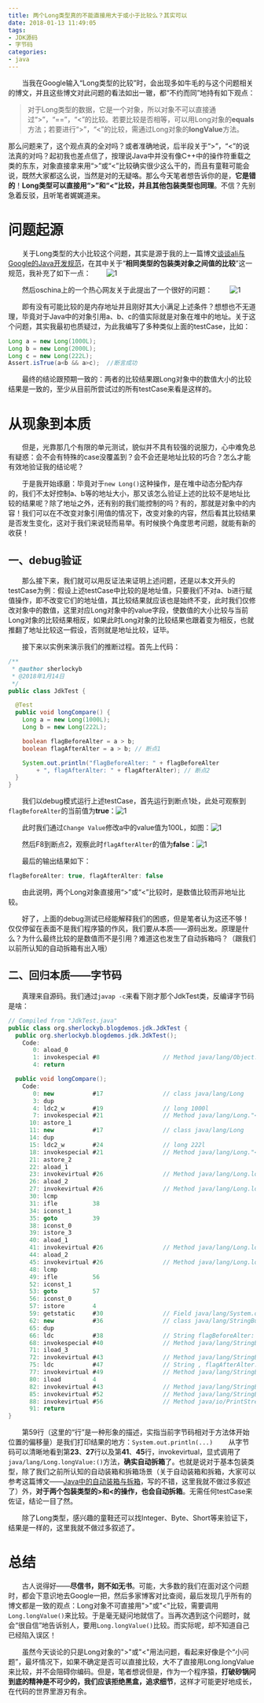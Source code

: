 ```yaml
---
title: 两个Long类型真的不能直接用大于或小于比较么？其实可以
date: 2018-01-13 11:49:05
tags:
- JDK源码
- 字节码
categories:
- java
---
```


　　当我在Google输入“Long类型的比较”时，会出现多如牛毛的与这个问题相关的博文，并且这些博文对此问题的看法如出一辙，都“不约而同”地持有如下观点：
> 对于Long类型的数据，它是一个对象，所以对象不可以直接通过“>”，“==”，“<”的比较。若要比较是否相等，可以用Long对象的**equals**方法；若要进行“>”，“<”的比较，需通过Long对象的**longValue**方法。

那么问题来了，这个观点真的全对吗？或者准确地说，后半段关于“>”，“<”的说法真的对吗？起初我也差点信了，按理说Java中并没有像C++中的操作符重载之类的东东，对象直接拿来用“>”或“<”比较确实很少这么干的，而且有童鞋可能会说，既然大家都这么说，当然是对的无疑咯。那么今天笔者想告诉你的是，**它是错的**！**Long类型可以直接用“>”和“<”比较，并且其他包装类型也同理**。不信？先别急着反驳，且听笔者娓娓道来。

<!--more-->

# 问题起源

　　关于Long类型的大小比较这个问题，其实是源于我的上一篇博文[谈谈ali与Google的Java开发规范](http://www.yangbing.club/2017/12/30/talk-about-ali-and-google-s-java-developing-guideline/)，在其中关于“**相同类型的包装类对象之间值的比较**”这一规范，我补充了如下一点：
　　![1](two-long-types-can-not-use-left-parenthesis-or-right-parenthesis-to-compare-with-each-other-directly-No-they-can/Image1.png)

　　然后oschina上的一个热心网友关于此提出了一个很好的问题：
　　
![1](two-long-types-can-not-use-left-parenthesis-or-right-parenthesis-to-compare-with-each-other-directly-No-they-can/Image2.png)

　　即有没有可能比较的是内存地址并且刚好其大小满足上述条件？想想也不无道理，毕竟对于Java中的对象引用a、b、c的值实际就是对象在堆中的地址。关于这个问题，其实我最初也质疑过，为此我编写了多种类似上面的testCase，比如：

```java
Long a = new Long(1000L);
Long b = new Long(2000L);
Long c = new Long(222L);
Assert.isTrue(a<b && a>c);	//断言成功
```

　　最终的结论跟预期一致的：两者的比较结果跟Long对象中的数值大小的比较结果是一致的，至少从目前所尝试过的所有testCase来看是这样的。

# 从现象到本质

　　但是，光靠那几个有限的单元测试，貌似并不具有较强的说服力，心中难免总有疑惑：会不会有特殊的case没覆盖到？会不会还是地址比较的巧合？怎么才能有效地验证我的结论呢？

　　于是我开始琢磨：毕竟对于`new Long()`这种操作，是在堆中动态分配内存的，我们不太好控制a、b等的地址大小，那又该怎么验证上述的比较不是地址比较的结果呢？除了地址之外，还有别的我们能控制的吗？有的，那就是对象中的内容！我们可以在不改变对象引用值的情况下，改变对象的内容，然后看其比较结果是否发生变化，这对于我们来说轻而易举。有时候换个角度思考问题，就能有新的收获！

## 一、debug验证

　　那么接下来，我们就可以用反证法来证明上述问题，还是以本文开头的testCase为例：假设上述testCase中比较的是地址值，只要我们不对a、b进行赋值操作，即不改变它们的地址值，其比较结果就应该也是始终不变，此时我们仅修改对象中的数值，这里对应Long对象中的value字段，使数值的大小比较与当前Long对象的比较结果相反，如果此时Long对象的比较结果也跟着变为相反，也就推翻了地址比较这一假设，否则就是地址比较，证毕。

　　接下来以实例来演示我们的推断过程。首先上代码：

```java
/**
 * @author sherlockyb
 * @2018年1月14日
 */
public class JdkTest {

  @Test
  public void longCompare() {
    Long a = new Long(1000L);
    Long b = new Long(222L);

    boolean flagBeforeAlter = a > b;
    boolean flagAfterAlter = a > b; // 断点1

    System.out.println("flagBeforeAlter: " + flagBeforeAlter
        + ", flagAfterAlter: " + flagAfterAlter); // 断点2
  }
}
```

　　我们以debug模式运行上述testCase，首先运行到断点1处，此处可观察到`flagBeforeAlter`的当前值为**true**：![1](two-long-types-can-not-use-left-parenthesis-or-right-parenthesis-to-compare-with-each-other-directly-No-they-can/Image3.png)

　　此时我们通过`Change Value`修改a中的value值为100L，如图：![1](two-long-types-can-not-use-left-parenthesis-or-right-parenthesis-to-compare-with-each-other-directly-No-they-can/Image4.png)

　　然后F8到断点2，观察此时`flagAfterAlter`的值为**false**：![1](two-long-types-can-not-use-left-parenthesis-or-right-parenthesis-to-compare-with-each-other-directly-No-they-can/Image5.png)

　　最后的输出结果如下：
```java
flagBeforeAlter: true, flagAfterAlter: false
```

　　由此说明，两个Long对象直接用“>”或“<”比较时，是数值比较而非地址比较。

　　好了，上面的debug测试已经能解释我们的困惑，但是笔者认为这还不够！仅仅停留在表面不是我们程序猿的作风，我们要从本质——源码出发。原理是什么？为什么最终比较的是数值而不是引用？难道这也发生了自动拆箱吗？（跟我们以前所认知的自动拆箱有出入哦）

## 二、回归本质——字节码

　　真理来自源码。我们通过`javap -c`来看下刚才那个JdkTest类，反编译字节码是啥：

```java
// Compiled from "JdkTest.java"
public class org.sherlockyb.blogdemos.jdk.JdkTest {
  public org.sherlockyb.blogdemos.jdk.JdkTest();
    Code:
       0: aload_0       
       1: invokespecial #8                  // Method java/lang/Object."<init>":()V
       4: return        

  public void longCompare();
    Code:
       0: new           #17                 // class java/lang/Long
       3: dup           
       4: ldc2_w        #19                 // long 1000l
       7: invokespecial #21                 // Method java/lang/Long."<init>":(J)V
      10: astore_1      
      11: new           #17                 // class java/lang/Long
      14: dup           
      15: ldc2_w        #24                 // long 222l
      18: invokespecial #21                 // Method java/lang/Long."<init>":(J)V
      21: astore_2      
      22: aload_1       
      23: invokevirtual #26                 // Method java/lang/Long.longValue:()J
      26: aload_2       
      27: invokevirtual #26                 // Method java/lang/Long.longValue:()J
      30: lcmp          
      31: ifle          38
      34: iconst_1      
      35: goto          39
      38: iconst_0      
      39: istore_3      
      40: aload_1       
      41: invokevirtual #26                 // Method java/lang/Long.longValue:()J
      44: aload_2       
      45: invokevirtual #26                 // Method java/lang/Long.longValue:()J
      48: lcmp          
      49: ifle          56
      52: iconst_1      
      53: goto          57
      56: iconst_0      
      57: istore        4
      59: getstatic     #30                 // Field java/lang/System.out:Ljava/io/PrintStream;
      62: new           #36                 // class java/lang/StringBuilder
      65: dup           
      66: ldc           #38                 // String flagBeforeAlter: 
      68: invokespecial #40                 // Method java/lang/StringBuilder."<init>":(Ljava/lang/String;)V
      71: iload_3       
      72: invokevirtual #43                 // Method java/lang/StringBuilder.append:(Z)Ljava/lang/StringBuilder;
      75: ldc           #47                 // String , flagAfterAlter: 
      77: invokevirtual #49                 // Method java/lang/StringBuilder.append:(Ljava/lang/String;)Ljava/lang/StringBuilder;
      80: iload         4
      82: invokevirtual #43                 // Method java/lang/StringBuilder.append:(Z)Ljava/lang/StringBuilder;
      85: invokevirtual #52                 // Method java/lang/StringBuilder.toString:()Ljava/lang/String;
      88: invokevirtual #56                 // Method java/io/PrintStream.println:(Ljava/lang/String;)V
      91: return        
}
```

　　第59行（这里的“行”是一种形象的描述，实指当前字节码相对于方法体开始位置的偏移量）是我们打印结果的地方：`System.out.println(...)`
　　从字节码可以清晰地看到第**23**、**27**行以及第**41**、**45**行，invokevirtual，显式调用了`java/lang/Long.longValue:()`方法，**确实自动拆箱**了。也就是说对于基本包装类型，除了我们之前所认知的自动装箱和拆箱场景（关于自动装箱和拆箱，大家可以参考这篇博文——[Java中的自动装箱与拆箱](https://droidyue.com/blog/2015/04/07/autoboxing-and-autounboxing-in-java/)，写的不错，这里我就不做过多叙述了）外，**对于两个包装类型的>和<的操作，也会自动拆箱**。无需任何testCase来佐证，结论一目了然。

　　除了Long类型，感兴趣的童鞋还可以找Integer、Byte、Short等来验证下，结果是一样的，这里我就不做过多叙述了。

# 总结

　　古人说得好——**尽信书，则不如无书**。可能，大多数的我们在面对这个问题时，都会下意识地去Google一把，然后多家博客对比查阅，最后发现几乎所有的博文都是一致的观点：Long对象不可直接用">"或"<"比较，需要调用`Long.longValue()`来比较。于是毫无疑问地就信了。当再次遇到这个问题时，就会“很自信”地告诉别人，要用`Long.longValue()`比较。而实际呢，却不知道自己已经陷入误区！

　　虽然今天谈论的只是Long对象的">"或"<"用法问题，看起来好像是个“小问题”，最坏情况下，如果不确定是否可以直接比较，大不了直接用Long.longValue来比较，并不会阻碍你编码。但是，笔者想说但是，作为一个程序猿，**打破砂锅问到底的精神是不可少的，我们应该拒绝黑盒，追求细节**，这样才可能更好地成长，在代码的世界里游刃有余。